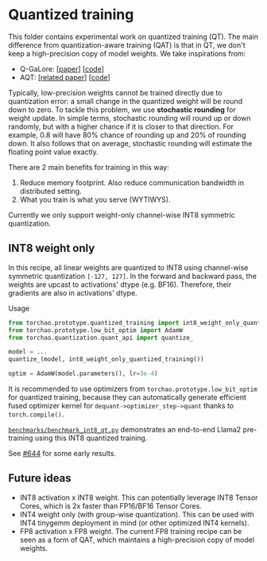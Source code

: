 # Quantized training

This folder contains experimental work on quantized training (QT). The main difference from quantization-aware training (QAT) is that in QT, we don't keep a high-precision copy of model weights. We take inspirations from:
- Q-GaLore: [[paper](https://arxiv.org/abs/2407.08296)] [[code](https://github.com/VITA-Group/Q-GaLore)]
- AQT: [[related paper](https://arxiv.org/abs/2105.03536)] [[code](https://github.com/google/aqt)]

Typically, low-precision weights cannot be trained directly due to quantization error: a small change in the quantized weight will be round down to zero. To tackle this problem, we use **stochastic rounding** for weight update. In simple terms, stochastic rounding will round up or down randomly, but with a higher chance if it is closer to that direction. For example, 0.8 will have 80% chance of rounding up and 20% of rounding down. It also follows that on average, stochastic rounding will estimate the floating point value exactly.

There are 2 main benefits for training in this way:
1. Reduce memory footprint. Also reduce communication bandwidth in distributed setting.
2. What you train is what you serve (WYTIWYS).

Currently we only support weight-only channel-wise INT8 symmetric quantization.

## INT8 weight only

In this recipe, all linear weights are quantized to INT8 using channel-wise symmetric quantization `[-127, 127]`. In the forward and backward pass, the weights are upcast to activations' dtype (e.g. BF16). Therefore, their gradients are also in activations' dtype.

Usage

```python
from torchao.prototype.quantized_training import int8_weight_only_quantized_training
from torchao.prototype.low_bit_optim import AdamW
from torchao.quantization.quant_api import quantize_

model = ...
quantize_(model, int8_weight_only_quantized_training())

optim = AdamW(model.parameters(), lr=3e-4)
```

It is recommended to use optimizers from `torchao.prototype.low_bit_optim` for quantized training, because they can automatically generate efficient fused optimizer kernel for `dequant->optimizer_step->quant` thanks to `torch.compile()`.

[`benchmarks/benchmark_int8_qt.py`](../../../benchmarks/benchmark_int8_qt.py) demonstrates an end-to-end Llama2 pre-training using this INT8 quantized training.

See [#644](https://github.com/pytorch/ao/pull/644) for some early results.

## Future ideas

- INT8 activation x INT8 weight. This can potentially leverage INT8 Tensor Cores, which is 2x faster than FP16/BF16 Tensor Cores.
- INT4 weight only (with group-wise quantization). This can be used with INT4 tinygemm deployment in mind (or other optimized INT4 kernels).
- FP8 activation x FP8 weight. The current FP8 training recipe can be seen as a form of QAT, which maintains a high-precision copy of model weights.
